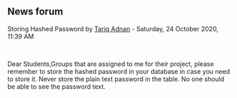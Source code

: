 <h2>News forum</h2><a href="https://moodle.cse.buet.ac.bd/user/view.php?id=1530&course=483"></a>
Storing Hashed Password
by <a href="https://moodle.cse.buet.ac.bd/user/view.php?id=1530&course=483">Tariq Adnan</a> - Saturday, 24 October 2020, 11:39 AM


 

Dear Students,Groups that are assigned to me for their project, please remember to store the hashed password in your database in case you need to store it. Never store the plain text password in the table. No one should be able to see the password text. 






